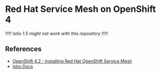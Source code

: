 # Red Hat Service Mesh on OpenShift 4
*!!!!! Istio 1.5 might not work with this repository !!!!!*

## References
- [OpenShift 4.2 - Installing Red Hat OpenShift Service Mesh](https://docs.openshift.com/container-platform/4.2/service_mesh/service_mesh_install/installing-ossm.html)
- [Istio Docs](https://istio.io/docs/)
